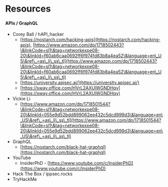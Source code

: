 # Resources

#### APIs / GraphQL

* Corey Ball / hAPI\_hacker
  * [https://nostarch.com/hacking-apis](https://nostarch.com/hacking-apis), [https://www.amazon.com/dp/1718502443?\&linkCode=sl1\&tag=networkexpe08-20\&linkId=f60ab6caa0692ff6f974fd83b8a4ea52\&language=en\_US\&ref\_=as\_li\_ss\_tl](https://www.amazon.com/dp/1718502443?\&linkCode=sl1\&tag=networkexpe08-20\&linkId=f60ab6caa0692ff6f974fd83b8a4ea52\&language=en\_US\&ref\_=as\_li\_ss\_tl)
  * [https://university.apisec.ai/](https://university.apisec.ai/)
  * [https://sway.office.com/HVrL2AXUlWGNDHqy](https://sway.office.com/HVrL2AXUlWGNDHqy)
* Vickie Li
  * [https://www.amazon.com/dp/1718501544?\&linkCode=sl1\&tag=networkexpe08-20\&linkId=055e9d52bdd899062ee432c5dcd999d3\&language=en\_US\&ref\_=as\_li\_ss\_tl](https://www.amazon.com/dp/1718501544?\&linkCode=sl1\&tag=networkexpe08-20\&linkId=055e9d52bdd899062ee432c5dcd999d3\&language=en\_US\&ref\_=as\_li\_ss\_tl)
* GraphQL
  * [https://nostarch.com/black-hat-graphql](https://nostarch.com/black-hat-graphql)
* YouTube
  * InsiderPhD - [https://www.youtube.com/c/InsiderPhD](https://www.youtube.com/c/InsiderPhD)
* Hack The Box / ippsec.rocks
* TryHackMe
